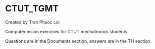 # CTUT_TGMT

Created by Tran Phuoc Loi

Computer vision exercises for CTUT mechatronics students

Questions are in the Documents section, answers are in the TH section
